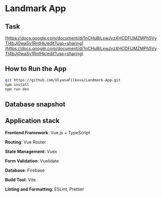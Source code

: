 # Landmark App

## Task

[https://docs.google.com/document/d/1nCHuBjLxwJvzXHCDFUMZMPh5VyTI4bJj0waSy1RntHk/edit?usp=sharing](https://docs.google.com/document/d/1nCHuBjLxwJvzXHCDFUMZMPh5VyTI4bJj0waSy1RntHk/edit?usp=sharing)

## How to Run the App

```bash
git https://github.com/UlyanaFilkova/Landmark-App.git
npm install
npm run dev
```

## Database snapshot

## Application stack

**Frontend Framework**: Vue.js + TypeScript

**Routing**: Vue Router

**State Management**: Vuex

**Form Validation**: Vuelidate

**Database**: Firebase

**Build Tool**: Vite

**Linting and Formatting**: ESLint, Prettier
